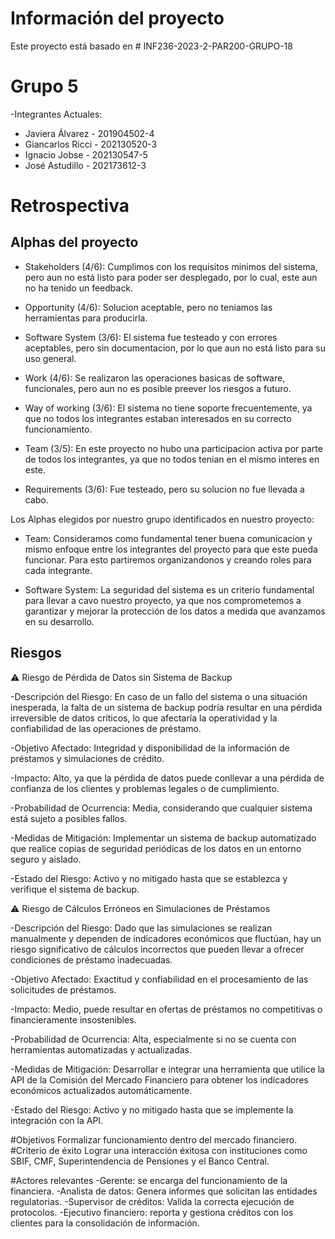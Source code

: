# Información del proyecto
Este proyecto está basado en # INF236-2023-2-PAR200-GRUPO-18

# Grupo 5
-Integrantes Actuales: 

* Javiera Álvarez - 201904502-4
* Giancarlos Ricci - 202130520-3
* Ignacio Jobse - 202130547-5 
* José Astudillo - 202173612-3

# Retrospectiva

## Alphas del proyecto

* Stakeholders (4/6): Cumplimos con los requisitos minimos del sistema, pero aun no está listo para poder ser desplegado, por lo cual, este aun no ha tenido un feedback.

* Opportunity (4/6): Solucion aceptable, pero no teniamos las herramientas para producirla.

* Software System (3/6): El sistema fue testeado y con errores aceptables, pero sin documentacion, por lo que aun no está listo para su uso general.

* Work (4/6): Se realizaron las operaciones basicas de software, funcionales, pero aun no es posible preever los riesgos a futuro.

* Way of working (3/6): El sistema no tiene soporte frecuentemente, ya que no todos los integrantes estaban interesados en su correcto funcionamiento.

* Team (3/5): En este proyecto no hubo una participacion activa por parte de todos los integrantes, ya que no todos tenian en el mismo interes en este.

* Requirements (3/6): Fue testeado, pero su solucion no fue llevada a cabo.

Los Alphas elegidos por nuestro grupo identificados en nuestro proyecto:

* Team: Consideramos como fundamental tener buena comunicacion y mismo enfoque entre los integrantes del proyecto para que este pueda funcionar. Para esto partiremos organizandonos y creando roles para cada integrante.

* Software System: La seguridad del sistema es un criterio fundamental para llevar a cavo nuestro proyecto, ya que nos comprometemos a garantizar y mejorar la protección de los datos a medida que avanzamos en su desarrollo.


## Riesgos 

⚠ Riesgo de Pérdida de Datos sin Sistema de Backup 

-Descripción del Riesgo: En caso de un fallo del sistema o una situación inesperada, la falta de un sistema de backup podría resultar en una pérdida irreversible de datos críticos, lo que afectaría la operatividad y la confiabilidad de las operaciones de préstamo.

-Objetivo Afectado: Integridad y disponibilidad de la información de préstamos y simulaciones de crédito.

-Impacto: Alto, ya que la pérdida de datos puede conllevar a una pérdida de confianza de los clientes y problemas legales o de cumplimiento.

-Probabilidad de Ocurrencia: Media, considerando que cualquier sistema está sujeto a posibles fallos.

-Medidas de Mitigación: Implementar un sistema de backup automatizado que realice copias de seguridad periódicas de los datos en un entorno seguro y aislado.

-Estado del Riesgo: Activo y no mitigado hasta que se establezca y verifique el sistema de backup.


⚠︎ Riesgo de Cálculos Erróneos en Simulaciones de Préstamos

-Descripción del Riesgo: Dado que las simulaciones se realizan manualmente y dependen de indicadores económicos que fluctúan, hay un riesgo significativo de cálculos incorrectos que pueden llevar a ofrecer condiciones de préstamo inadecuadas.

-Objetivo Afectado: Exactitud y confiabilidad en el procesamiento de las solicitudes de préstamos.

-Impacto: Medio, puede resultar en ofertas de préstamos no competitivas o financieramente insostenibles.

-Probabilidad de Ocurrencia: Alta, especialmente si no se cuenta con herramientas automatizadas y actualizadas.

-Medidas de Mitigación: Desarrollar e integrar una herramienta que utilice la API de la Comisión del Mercado Financiero para obtener los indicadores económicos actualizados automáticamente.

-Estado del Riesgo: Activo y no mitigado hasta que se implemente la integración con la API.

#Objetivos
Formalizar funcionamiento dentro del mercado financiero.
#Criterio de éxito 
Lograr una interacción éxitosa con instituciones como SBIF, CMF, Superintendencia de Pensiones y el Banco Central. 




#Actores relevantes
-Gerente: se encarga del funcionamiento de la financiera.
-Analista de datos: Genera informes que solicitan las entidades regulatorias. 
-Supervisor de créditos: Valida la correcta ejecución de protocolos. 
-Ejecutivo financiero: reporta y gestiona créditos con los clientes para la consolidación de información. 
